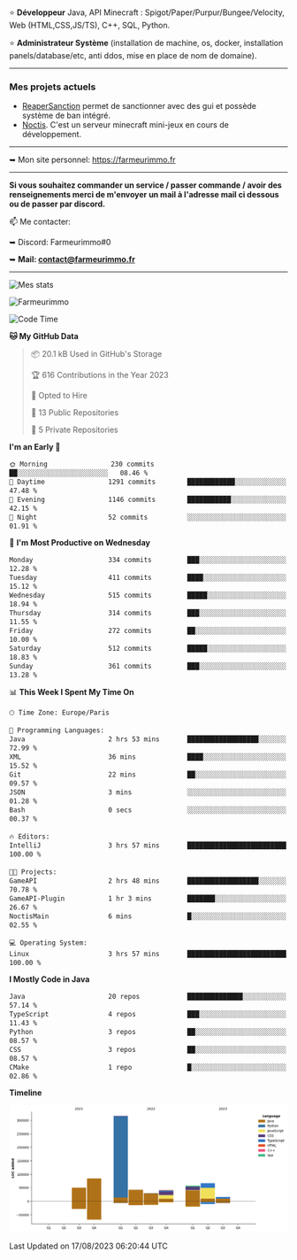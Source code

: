 ⭐ **Développeur** Java, API Minecraft : Spigot/Paper/Purpur/Bungee/Velocity, Web (HTML,CSS,JS/TS), C++, SQL, Python.

⭐ **Administrateur Système** (installation de machine, os, docker, installation panels/database/etc, anti ddos, mise en place de nom de domaine).

---

### Mes projets actuels
- [ReaperSanction](https://www.spigotmc.org/resources/reapersanction.89580/) permet de sanctionner avec des gui et possède système de ban intégré.
- [Noctis](https://discord.gg/ydRurvUJ8U). C'est un serveur minecraft mini-jeux en cours de développement.

---

➥ Mon site personnel: https://farmeurimmo.fr

---

**Si vous souhaitez commander un service / passer commande / avoir des renseignements merci de m'envoyer un mail à l'adresse mail ci dessous ou de passer par discord.**

📫 Me contacter:
 
   ➥ Discord: Farmeurimmo#0
   
   ➥ **Mail: contact@farmeurimmo.fr**

---

![Mes stats](https://github-readme-stats.farmeurimmo.fr/api?username=Farmeurimmo&count_private=true&show_icons=true&theme=radical)

<img src="https://komarev.com/ghpvc/?username=Farmeurimmo" alt="Farmeurimmo" />

<!--START_SECTION:waka-->
![Code Time](http://img.shields.io/badge/Code%20Time-870%20hrs%204%20mins-blue)

**🐱 My GitHub Data** 

> 📦 20.1 kB Used in GitHub's Storage 
 > 
> 🏆 616 Contributions in the Year 2023
 > 
> 💼 Opted to Hire
 > 
> 📜 13 Public Repositories 
 > 
> 🔑 5 Private Repositories 
 > 
**I'm an Early 🐤** 

```text
🌞 Morning                230 commits         ██░░░░░░░░░░░░░░░░░░░░░░░   08.46 % 
🌆 Daytime                1291 commits        ████████████░░░░░░░░░░░░░   47.48 % 
🌃 Evening                1146 commits        ███████████░░░░░░░░░░░░░░   42.15 % 
🌙 Night                  52 commits          ░░░░░░░░░░░░░░░░░░░░░░░░░   01.91 % 
```
📅 **I'm Most Productive on Wednesday** 

```text
Monday                   334 commits         ███░░░░░░░░░░░░░░░░░░░░░░   12.28 % 
Tuesday                  411 commits         ████░░░░░░░░░░░░░░░░░░░░░   15.12 % 
Wednesday                515 commits         █████░░░░░░░░░░░░░░░░░░░░   18.94 % 
Thursday                 314 commits         ███░░░░░░░░░░░░░░░░░░░░░░   11.55 % 
Friday                   272 commits         ██░░░░░░░░░░░░░░░░░░░░░░░   10.00 % 
Saturday                 512 commits         █████░░░░░░░░░░░░░░░░░░░░   18.83 % 
Sunday                   361 commits         ███░░░░░░░░░░░░░░░░░░░░░░   13.28 % 
```


📊 **This Week I Spent My Time On** 

```text
🕑︎ Time Zone: Europe/Paris

💬 Programming Languages: 
Java                     2 hrs 53 mins       ██████████████████░░░░░░░   72.99 % 
XML                      36 mins             ████░░░░░░░░░░░░░░░░░░░░░   15.52 % 
Git                      22 mins             ██░░░░░░░░░░░░░░░░░░░░░░░   09.57 % 
JSON                     3 mins              ░░░░░░░░░░░░░░░░░░░░░░░░░   01.28 % 
Bash                     0 secs              ░░░░░░░░░░░░░░░░░░░░░░░░░   00.37 % 

🔥 Editors: 
IntelliJ                 3 hrs 57 mins       █████████████████████████   100.00 % 

🐱‍💻 Projects: 
GameAPI                  2 hrs 48 mins       ██████████████████░░░░░░░   70.78 % 
GameAPI-Plugin           1 hr 3 mins         ███████░░░░░░░░░░░░░░░░░░   26.67 % 
NoctisMain               6 mins              █░░░░░░░░░░░░░░░░░░░░░░░░   02.55 % 

💻 Operating System: 
Linux                    3 hrs 57 mins       █████████████████████████   100.00 % 
```

**I Mostly Code in Java** 

```text
Java                     20 repos            ██████████████░░░░░░░░░░░   57.14 % 
TypeScript               4 repos             ███░░░░░░░░░░░░░░░░░░░░░░   11.43 % 
Python                   3 repos             ██░░░░░░░░░░░░░░░░░░░░░░░   08.57 % 
CSS                      3 repos             ██░░░░░░░░░░░░░░░░░░░░░░░   08.57 % 
CMake                    1 repo              █░░░░░░░░░░░░░░░░░░░░░░░░   02.86 % 
```



**Timeline**

![Lines of Code chart](https://raw.githubusercontent.com/Farmeurimmo/Farmeurimmo/main/assets/bar_graph.png)


 Last Updated on 17/08/2023 06:20:44 UTC
<!--END_SECTION:waka-->
